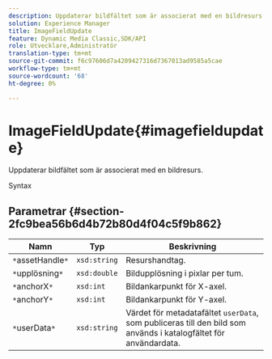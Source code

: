 ```yaml
---
description: Uppdaterar bildfältet som är associerat med en bildresurs.
solution: Experience Manager
title: ImageFieldUpdate
feature: Dynamic Media Classic,SDK/API
role: Utvecklare,Administratör
translation-type: tm+mt
source-git-commit: f6c97606d7a4209427316d7367013ad9585a5cae
workflow-type: tm+mt
source-wordcount: '68'
ht-degree: 0%

---
```



# ImageFieldUpdate{#imagefieldupdate}

Uppdaterar bildfältet som är associerat med en bildresurs.

Syntax

## Parametrar {#section-2fc9bea56b6d4b72b80d4f04c5f9b862}

| Namn | Typ | Beskrivning |
|---|---|---|
| `*`assetHandle`*` | `xsd:string` | Resurshandtag. |
| `*`upplösning`*` | `xsd:double` | Bildupplösning i pixlar per tum. |
| `*`anchorX`*` | `xsd:int` | Bildankarpunkt för X-axel. |
| `*`anchorY`*` | `xsd:int` | Bildankarpunkt för Y-axel. |
| `*`userData`*` | `xsd:string` | Värdet för metadatafältet `userData`, som publiceras till den bild som används i katalogfältet för användardata. |

